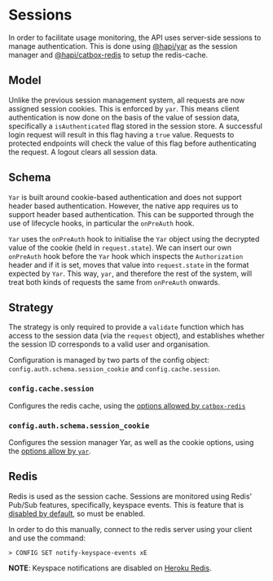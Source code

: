 # Sessions

In order to facilitate usage monitoring, the API uses server-side sessions to manage authentication. This is done using [@hapi/yar](https://github.com/hapijs/yar) as the session manager and [@hapi/catbox-redis](https://github.com/hapijs/catbox-redi) to setup the redis-cache.

## Model
Unlike the previous session management system, all requests are now assigned session cookies. This is enforced by `yar`. This means client authentication is now done on the basis of the value of session data, specifically a `isAuthenticated` flag stored in the session store. A successful login request will result in this flag having a `true` value. Requests to protected endpoints will check the value of this flag before authenticating the request. A logout clears all session data.

## Schema
`Yar` is built around cookie-based authentication and does not support header based authentication. However, the native app requires us to support header based authentication. This can be supported through the use of lifecycle hooks, in particular the `onPreAuth` hook.

`Yar` uses the `onPreAuth` hook to initialise the `Yar` object using the decrypted value of the cookie (held in `request.state`). We can insert our own `onPreAuth` hook before the `Yar` hook which inspects the `Authorization` header and if it is set, moves that value into `request.state` in the format expected by `Yar`. This way, `yar`, and therefore the rest of the system, will treat both kinds of requests the same from `onPreAuth` onwards.

## Strategy
The strategy is only required to provide a `validate` function which has access to the session data (via the `request` object), and establishes whether the session ID corresponds to a valid user and organisation.

Configuration is managed by two parts of the config object: `config.auth.schema.session_cookie` and `config.cache.session`.

### `config.cache.session`
Configures the redis cache, using the [options allowed by `catbox-redis`](https://github.com/hapijs/catbox-redis#options)

### `config.auth.schema.session_cookie`
Configures the session manager Yar, as well as the cookie options, using the [options allow by `yar`](https://github.com/hapijs/yar/blob/master/API.md#options).

## Redis
Redis is used as the session cache. Sessions are monitored using Redis' Pub/Sub features, specifically, keyspace events. This is feature that is [disabled by default](https://redis.io/topics/notifications), so must be enabled.

In order to do this manually, connect to the redis server using your client and use the command:
```
> CONFIG SET notify-keyspace-events xE
```

**NOTE**: Keyspace notifications are disabled on [Heroku Redis](https://github.com/TwinePlatform/twine-monolith/issues/302).
